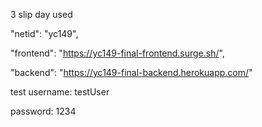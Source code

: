 3 slip day used

"netid": "yc149",

"frontend": "https://yc149-final-frontend.surge.sh/",

"backend": "https://yc149-final-backend.herokuapp.com/"

test username: testUser

password: 1234